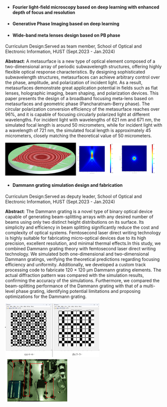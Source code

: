 - #### Fourier light-field microscopy based on deep learning with enhanced depth of focus and resolution

- #### Generative Phase Imaging based on deep learning

- #### Wide-band meta lenses design based on PB phase
Curriculum Design:Served as team member, School of Optical and Electronic Information, HUST (Sept.2023 - Jan.2024)

<b>Abstract</b>: A metasurface is a new type of optical element composed of a two-dimensional array of periodic subwavelength structures, offering highly flexible optical response characteristics. By designing sophisticated subwavelength structures, metasurfaces can achieve arbitrary control over the phase, amplitude, and polarization of incident light. As a result, metasurfaces demonstrate great application potential in fields such as flat lenses, holographic imaging, beam shaping, and polarization devices. This paper presents the design of a broadband focusing meta-lens based on metasurfaces and geometric phase (Pancharatnam-Berry phase). The circular polarization conversion efficiency of the metasurface reaches over 96%, and it is capable of focusing circularly polarized light at different wavelengths. For incident light with wavelengths of 621 nm and 671 nm, the simulated focal length is around 50 micrometers, while for incident light with a wavelength of 721 nm, the simulated focal length is approximately 45 micrometers, closely matching the theoretical value of 50 micrometers.

<img src="static/assets/projimage/pb.png" alt="Project Image" style="max-width:45%; height:auto;" class="mt-3 mb-3">
<img src="static/assets/projimage/pb1.jpg" alt="Project Image" style="max-width:50%; height:auto;" class="mt-3 mb-3">

- #### Dammann grating simulation design and fabrication
Curriculum Design:Served as deputy leader, School of Optical and Electronic Information, HUST (Sept.2023 - Jan.2024)

<b>Abstract</b>: The Dammann grating is a novel type of binary optical device capable of generating beam-splitting arrays with any desired number of beams using only two distinct height distributions on its surface. Its simplicity and efficiency in beam splitting significantly reduce the cost and complexity of optical systems. Femtosecond laser direct writing technology is highly suitable for fabricating micro-optical devices due to its high precision, excellent resolution, and minimal thermal effects.In this study, we combined Dammann grating theory with femtosecond laser direct writing technology. We simulated both one-dimensional and two-dimensional Dammann gratings, verifying the theoretical predictions regarding focusing efficiency and uniformity. Additionally, we developed a custom track processing code to fabricate 120 × 120 μm Dammann grating elements. The actual diffraction pattern was compared with the simulation results, confirming the accuracy of the simulations. Furthermore, we compared the beam-splitting performance of the Dammann grating with that of a multi-level phase grating, identifying potential limitations and proposing optimizations for the Dammann grating.

<img src="static/assets/projimage/Dammann.jpg" alt="Project Image" style="max-width:60%; height:auto;" class="mt-3 mb-3">
<img src="static/assets/projimage/laserwriting.png" alt="Project Image" style="max-width:40%; height:auto;" class="mt-3 mb-3">